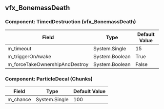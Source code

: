## vfx_BonemassDeath

### Component: TimedDestruction (vfx_BonemassDeath)

|Field|Type|Default Value|
|---|---|---|
|m_timeout|System.Single|15|
|m_triggerOnAwake|System.Boolean|True|
|m_forceTakeOwnershipAndDestroy|System.Boolean|False|

### Component: ParticleDecal (Chunks)

|Field|Type|Default Value|
|---|---|---|
|m_chance|System.Single|100|

